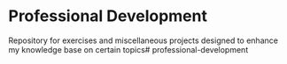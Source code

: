 # Professional Development

Repository for exercises and miscellaneous projects designed to enhance my knowledge base on certain topics# professional-development
